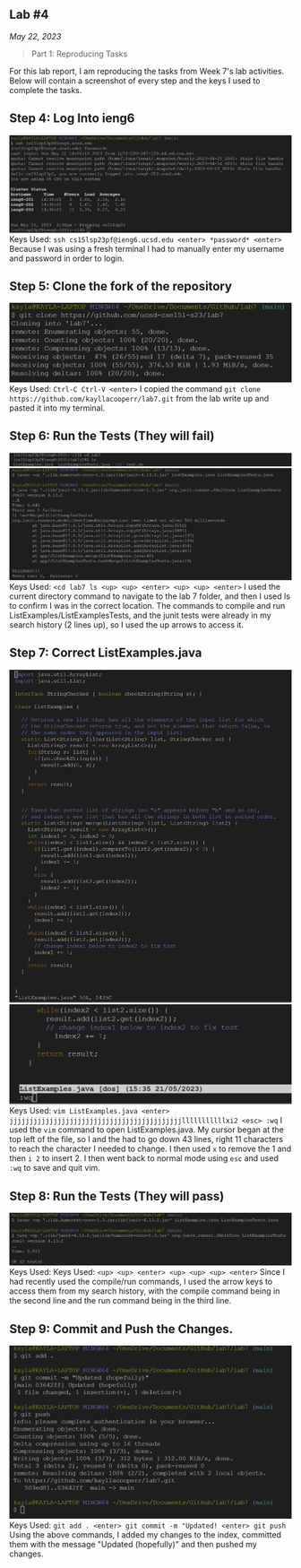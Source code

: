 ## Lab #4
*May 22, 2023*

> Part 1: Reproducing Tasks

For this lab report, I am reproducing the tasks from Week 7's lab activities. Below will
contain a screenshot of every step and the keys I used to complete the tasks.

## Step 4: Log Into ieng6

![Step 4](step4_lab4.png)
Keys Used: `ssh cs15lsp23pf@ieng6.ucsd.edu <enter> *password* <enter>` 
Because I was using a fresh terminal I had to manually enter my username and password in order to login.

## Step 5: Clone the fork of the repository

![Step 5](step5_lab4.png)
Keys Used: `Ctrl-C Ctrl-V <enter>`
I copied the command `git clone https://github.com/kayllacooperr/lab7.git` from the lab write up and pasted it into my terminal.

## Step 6: Run the Tests (They will fail)

![Step 6](step6_before.png)
![Step 6](step6_lab4.png)
Keys Used: `<cd lab7 ls <up> <up> <enter> <up> <up> <enter>`
I used the current directory command to navigate to the lab 7 folder, and then I used ls to confirm I was in the correct 
location. The commands to compile and run ListExamples/ListExamplesTests, and the junit tests were already in my search 
history (2 lines up), so I used the up arrows to access it.

## Step 7: Correct ListExamples.java

![Step 7](step7_corrected.png)
![Step 7](step7_lab4.png)
Keys Used: `vim ListExamples.java <enter> jjjjjjjjjjjjjjjjjjjjjjjjjjjjjjjjjjjjjjjjjjjlllllllllllxi2 <esc> :wq`
I used the `vim` command to open ListExamples.java. My cursor began at the top left of the file, so I and the had to go 
down 43 lines, right 11 characters to reach the character I needed to change. I then used `x` to remove the 1 and then 
`i 2` to insert 2. I then went back to normal mode using `esc` and used `:wq` to save and quit vim.

## Step 8: Run the Tests (They will pass)

![Step 8](step8_lab4.png)
Keys Used: Keys Used: `<up> <up> <enter> <up> <up> <up> <enter>`
Since I had recently used the compile/run commands, I used the arrow keys to access them from my search history, with the compile command being in the second line and
the run command being in the third line.

## Step 9: Commit and Push the Changes.

![Step 9](step9_new.png)
Keys Used: `git add . <enter> git commit -m "Updated! <enter> git push`
Using the above commands, I added my changes to the index, committed them with the message "Updated (hopefully)" and then pushed my changes. 
